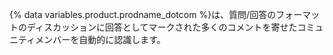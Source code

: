 {% data variables.product.prodname_dotcom %}は、質問/回答のフォーマットのディスカッションに回答としてマークされた多くのコメントを寄せたコミュニティメンバーを自動的に認識します。
